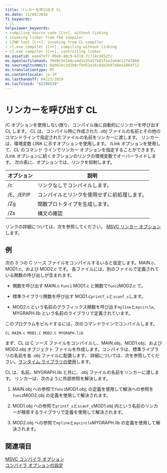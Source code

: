 ```yaml
---
title: リンカーを呼び出す CL
ms.date: 11/04/2016
f1_keywords:
- cl
helpviewer_keywords:
- compiling source code [C++], without linking
- invoking linker from the compiler
- LINK tool [C++], invoking from CL compiler
- cl.exe compiler [C++], compiling without linking
- cl.exe compiler [C++], controlling linker
ms.assetid: eae47ef7-09eb-40c9-b318-7c714cd452fc
ms.openlocfilehash: f8d8c5e1b0ca4d2a35a57683fea2e6de12747860
ms.sourcegitcommit: 0ab61bc3d2b6cfbd52a16c6ab2b97a8ea1864f12
ms.translationtype: MT
ms.contentlocale: ja-JP
ms.lasthandoff: 04/23/2019
ms.locfileid: "62294539"
---
```

# <a name="cl-invokes-the-linker"></a>リンカーを呼び出す CL

/C オプションを使用しない限り、コンパイル後に自動的にリンカーを呼び出す CL します。 CL は、コンパイル時に作成された .obj ファイルの名前とその他のコマンドラインで指定されたファイルの名前をリンカーに渡します。 リンカーは、環境変数 LINK に示すオプションを使用します。 /Link オプションを使用して、CL のコマンド ラインでリンカー オプションを指定することができます。 /Link オプションに続くオプションのリンクの環境変数でオーバーライドします。 次の表に、オプションでは、リンクを抑制します。

|オプション|説明|
|------------|-----------------|
|/c|リンクなしでコンパイルします。|
|/E、/EP/P|コンパイルとリンクを使用せずに前処理します。|
|/Zg|関数プロトタイプを生成します。|
|/Zs|構文の確認|

リンクの詳細については、次を参照してください。 [MSVC リンカー オプション](linker-options.md)します。

## <a name="example"></a>例

次の 3 つの C ソース ファイルをコンパイルするいると仮定します。MAIN.c、MOD1.c、および MOD2.c です。 各ファイルには、別のファイルで定義されている関数の呼び出しが含まれます。

- 関数を呼び出す MAIN.c `func1` MOD1.c と関数で`func2`MOD2.c で。

- 標準ライブラリ関数を呼び出す MOD1.c`printf_s`と`scanf_s`します。

- MOD2.c という名前のグラフィックス関数を呼び出す`myline`と`mycircle`、MYGRAPH.lib という名前のライブラリで定義されています。

このプログラムをビルドするには、次のコマンドラインでコンパイルします。

```
CL MAIN.c MOD1.C MOD2.C MYGRAPH.lib
```

まず、CL は C ソース ファイルをコンパイルし、MAIN.obj、MOD1.obj、および MOD2.obj オブジェクト ファイルを作成します。コンパイラは、標準ライブラリの名前を各 .obj ファイルに配置します。 詳細については、次を参照してください。[ランタイム ライブラリの使用](md-mt-ld-use-run-time-library.md)します。

CL は、名前、MYGRAPH.lib と共に、.obj ファイルの名前をリンカーに渡します。 リンカーは、次のように外部参照を解決します。

1. MAIN.obj への参照で`func1`MOD1.obj; の定義を使用して解決への参照を`func2`MOD2.obj の定義を使用して解決されます。

1. MOD1.obj への参照で`printf_s`と`scanf_s`MOD1.obj 内という名前のリンカーが検索するライブラリで定義を使用して解決されます。

1. MOD2.obj への参照で`myline`と`mycircle`MYGRAPH.lib の定義を使用して解決されます。

## <a name="see-also"></a>関連項目

[MSVC コンパイラ オプション](compiler-options.md)<br/>
[コンパイラ オプションの設定](compiler-command-line-syntax.md)
